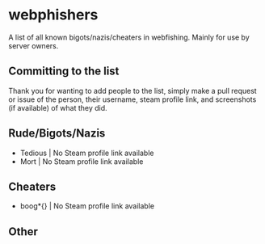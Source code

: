 # webphishers
A list of all known bigots/nazis/cheaters in webfishing. Mainly for use by server owners.

## Committing to the list
Thank you for wanting to add people to the list, simply make a pull request or issue of the person, their username, steam profile link, and screenshots (if available) of what they did.

## Rude/Bigots/Nazis
- Tedious | No Steam profile link available 
- Mort | No Steam profile link available 

## Cheaters
- boog*{} | No Steam profile link available 

## Other

